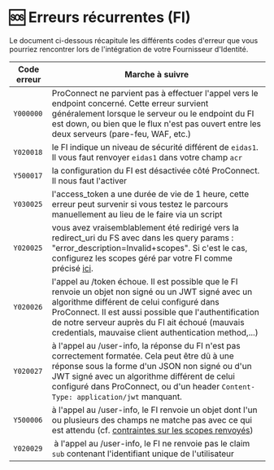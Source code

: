 # 🆘 Erreurs récurrentes (FI)

Le document ci-dessous récapitule les différents codes d'erreur que vous pourriez rencontrer lors de l'intégration de
votre Fournisseur d'Identité.

| Code erreur | Marche à suivre                                                                                                                                                                                                                                                                                                        |
| ----------- | ---------------------------------------------------------------------------------------------------------------------------------------------------------------------------------------------------------------------------------------------------------------------------------------------------------------------- |
| `Y000000`   | ProConnect ne parvient pas à effectuer l'appel vers le endpoint concerné. Cette erreur survient généralement lorsque le serveur ou le endpoint du FI est down, ou bien que le flux n'est pas ouvert entre les deux serveurs (pare-feu, WAF, etc.)                                                                      |
| `Y020018`   | le FI indique un niveau de sécurité différent de `eidas1`. Il vous faut renvoyer `eidas1` dans votre champ `acr`                                                                                                                                                                                                       |
| `Y500017`   | la configuration du FI est désactivée côté ProConnect. Il nous faut l'activer                                                                                                                                                                                                                                          |
| `Y030025`   | l'access_token a une durée de vie de 1 heure, cette erreur peut survenir si vous testez le parcours manuellement au lieu de le faire via un script                                                                                                                                                                     |
| `Y020025`   | vous avez vraisemblablement été redirigé vers la redirect_uri du FS avec dans les query params : "error_description=Invalid+scopes". Si c'est le cas, configurez les scopes géré par votre FI comme précisé [ici](./configuration.md).                                                                                 |
| `Y020026`   | l'appel au /token échoue. Il est possible que le FI renvoie un objet non signé ou un JWT signé avec un algorithme différent de celui configuré dans ProConnect. Il est aussi possible que l'authentification de notre serveur auprès du FI ait échoué (mauvais credentials, mauvaise client authentication method,...) |
| `Y020027`   | à l'appel au /user-info, la réponse du FI n'est pas correctement formatée. Cela peut être dû à une réponse sous la forme d'un JSON non signé ou d'un JWT signé avec un algorithme différent de celui configuré dans ProConnect, ou d'un header `Content-Type: application/jwt` manquant.                               |
| `Y500006`   | à l'appel au /user-info, le FI renvoie un objet dont l'un ou plusieurs des champs ne matche pas avec ce qui est attendu (cf. [contraintes sur les scopes renvoyés](./configuration.md#configurer-les-scopes))                                                                                                          |
| `Y020029`   |  à l'appel au /user-info, le FI ne renvoie pas le claim `sub` contenant l'identifiant unique de l'utilisateur                                                                                                                                                                                                          |
